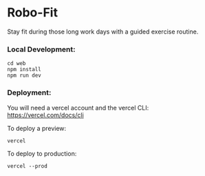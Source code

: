 # Robo-Fit

Stay fit during those long work days with a guided exercise routine.

### Local Development:

```
cd web
npm install
npm run dev
```

### Deployment:

You will need a vercel account and the vercel CLI:
https://vercel.com/docs/cli

To deploy a preview:

```
vercel
```

To deploy to production:

```
vercel --prod
```
